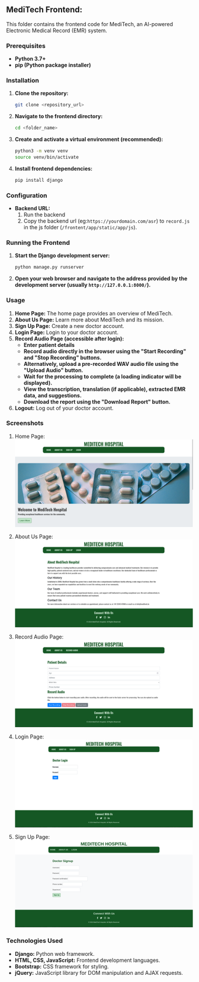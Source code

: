 ## MediTech Frontend: 

This folder contains the frontend code for MediTech, an AI-powered Electronic Medical Record (EMR) system. 

### Prerequisites

* **Python 3.7+**
* **pip (Python package installer)**

### Installation

1. **Clone the repository:**
   ```bash
   git clone <repository_url>
   ```

2. **Navigate to the frontend directory:**
   ```bash
   cd <folder_name>
   ```

3. **Create and activate a virtual environment (recommended):**
   ```bash
   python3 -m venv venv
   source venv/bin/activate
   ```

4. **Install frontend dependencies:**
   ```bash
   pip install django
   ```

### Configuration

* **Backend URL:**
    1. Run the backend
    2. Copy the backend url (eg:`https://yourdomain.com/asr`) to `record.js` in the js folder (`/frontent/app/static/app/js`).

### Running the Frontend

1. **Start the Django development server:**
   ```bash
   python manage.py runserver
   ```

2. **Open your web browser and navigate to the address provided by the development server (usually `http://127.0.0.1:8000/`).**

### Usage

1. **Home Page:** The home page provides an overview of MediTech.
2. **About Us Page:**  Learn more about MediTech and its mission.
3. **Sign Up Page:** Create a new doctor account.
4. **Login Page:**  Login to your doctor account.
5. **Record Audio Page (accessible after login):**
    * **Enter patient details**
    * **Record audio directly in the browser using the "Start Recording" and "Stop Recording" buttons.**
    * **Alternatively, upload a pre-recorded WAV audio file using the "Upload Audio" button.**
    * **Wait for the processing to complete (a loading indicator will be displayed).**
    * **View the transcription, translation (if applicable), extracted EMR data, and suggestions.**
    * **Download the report using the "Download Report" button.**
6. **Logout:** Log out of your doctor account.
  
### Screenshots

1. Home Page:
   ![Image Placeholder](Home.png)
   
2. About Us Page:
  ![Image Placeholder](About.png)

3. Record Audio Page:
  ![Image Placeholder](Record.png)

4. Login Page:
  ![Image Placeholder](login.png)

5. Sign Up Page:
  ![Image Placeholder](signup.png)

### Technologies Used

* **Django:** Python web framework.
* **HTML, CSS, JavaScript:** Frontend development languages.
* **Bootstrap:** CSS framework for styling.
* **jQuery:** JavaScript library for DOM manipulation and AJAX requests.
